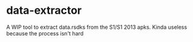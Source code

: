 # data-extractor
A WIP tool to extract data.rsdks from the S1/S1 2013 apks. Kinda useless because the process isn't hard
